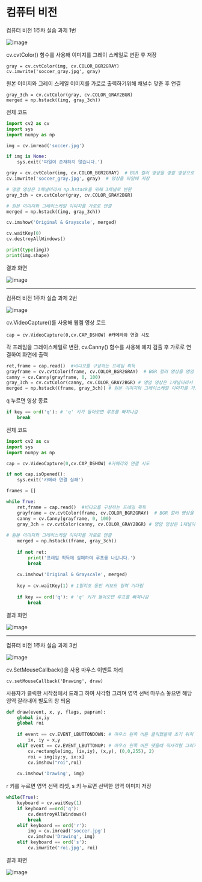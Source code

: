 # 컴퓨터 비전

컴퓨터 비전 1주차 실습 과제 1번

![image](https://github.com/user-attachments/assets/e5581abb-b905-458d-8495-ae00082d38c8)

cv.cvtColor() 함수를 사용해 이미지를 그레이 스케일로 변환 후 저장

    gray = cv.cvtColor(img, cv.COLOR_BGR2GRAY)
    cv.imwrite('soccer_gray.jpg', gray) 


원본 이미지와 그레이 스케일 이미지를 가로로 출력하기위해 채널수 맞춘 후 연결

    gray_3ch = cv.cvtColor(gray, cv.COLOR_GRAY2BGR)
    merged = np.hstack((img, gray_3ch))


전체 코드
```python
import cv2 as cv
import sys
import numpy as np

img = cv.imread('soccer.jpg')

if img is None:
    sys.exit('파일이 존재하지 않습니다.')

gray = cv.cvtColor(img, cv.COLOR_BGR2GRAY)  # BGR 컬러 영상을 명암 영상으로 변환
cv.imwrite('soccer_gray.jpg', gray)  # 영상을 파일에 저장

# 명암 영상은 1채널이라서 np.hstack을 위해 3채널로 변환
gray_3ch = cv.cvtColor(gray, cv.COLOR_GRAY2BGR)

# 원본 이미지와 그레이스케일 이미지를 가로로 연결
merged = np.hstack((img, gray_3ch))

cv.imshow('Original & Grayscale', merged)

cv.waitKey(0)
cv.destroyAllWindows()

print(type(img))
print(img.shape)
```

결과 화면

![image](https://github.com/user-attachments/assets/d54161ed-f290-448f-be32-7802b5c804e3)

---

컴퓨터 비전 1주차 실습 과제 2번

![image](https://github.com/user-attachments/assets/f33cb9ff-c729-4263-9b7a-88750fa5f50e)


cv.VideoCapture()를 사용해 웹켐 영상 로드

    cap = cv.VideoCapture(0,cv.CAP_DSHOW) #카메라와 연결 시도


각 프레임을 그레이스케일로 변환, cv.Canny() 함수를 사용해 에지 검출 후 가로로 연결하여 화면에 출력
```python
ret,frame = cap.read()  #비디오를 구성하는 프레임 획득
grayframe = cv.cvtColor(frame, cv.COLOR_BGR2GRAY)  # BGR 컬러 영상을 명암 영상으로 변환
canny = cv.Canny(grayframe, 0, 100)
gray_3ch = cv.cvtColor(canny, cv.COLOR_GRAY2BGR) # 명암 영상은 1채널이라서 np.hstack을 위해 3채널로 변환  
merged = np.hstack((frame, gray_3ch)) # 원본 이미지와 그레이스케일 이미지를 가로로 연결
```

q 누르면 영상 종료
```python
if key == ord('q'): # 'q' 키가 들어오면 루프를 빠져나감
    break
```

전체 코드
```python
import cv2 as cv
import sys
import numpy as np

cap = cv.VideoCapture(0,cv.CAP_DSHOW) #카메라와 연결 시도

if not cap.isOpened():
    sys.exit('카메라 연결 실패')

frames = []

while True:
    ret,frame = cap.read()  #비디오를 구성하는 프레임 획득
    grayframe = cv.cvtColor(frame, cv.COLOR_BGR2GRAY)  # BGR 컬러 영상을 명암 영상으로 변환
    canny = cv.Canny(grayframe, 0, 100)
    gray_3ch = cv.cvtColor(canny, cv.COLOR_GRAY2BGR) # 명암 영상은 1채널이라서 np.hstack을 위해 3채널로 변환
    
# 원본 이미지와 그레이스케일 이미지를 가로로 연결
    merged = np.hstack((frame, gray_3ch))
    
    if not ret:
        print('프레임 획득에 실패하여 루프를 나갑니다.')
        break
    
    cv.imshow('Original & Grayscale', merged)
    
    key = cv.waitKey(1) # 1밀리초 동안 키보드 입력 기다림
 
    if key == ord('q'): # 'q' 키가 들어오면 루프를 빠져나감
        break
```

결과 화면

![image](https://github.com/user-attachments/assets/aa04851c-8912-4fa2-b64c-66184a091217)


---

컴퓨터 비전 1주차 실습 과제 3번

![image](https://github.com/user-attachments/assets/47121a92-f180-495f-9382-be735e7db5de)

cv.SetMouseCallback()을 사용 마우스 이벤트 처리

    cv.setMouseCallback('Drawing', draw)


사용자가 클릭한 시작점에서 드래그 하여 사각형 그리며 영역 선택 마우스 놓으면 해당영역 잘라내어 별도의 창 띄움
```python
def draw(event, x, y, flags, papram):
    global ix,iy
    global roi
    
    if event == cv.EVENT_LBUTTONDOWN: # 마우스 왼쪽 버튼 클릭했을때 초기 위치 저장
        ix, iy = x,y
    elif event == cv.EVENT_LBUTTONUP: # 마우스 왼쪽 버튼 땟을떄 직사각형 그리기
        cv.rectangle(img, (ix,iy), (x,y), (0,0,255), 2)
        roi = img[iy:y, ix:x]
        cv.imshow("roi",roi)
        
    cv.imshow('Drawing', img)
```


r 키를 누르면 영역 선택 리셋, s 키 누르면 선택한 영역 이미지 저장
```python
while(True):
    keyboard = cv.waitKey(1)
    if keyboard ==ord('q'):
        cv.destroyAllWindows()
        break
    elif keyboard == ord('r'):
        img = cv.imread('soccer.jpg')
        cv.imshow('Drawing', img)
    elif keyboard == ord('s'):
        cv.imwrite('roi.jpg', roi)
```

결과 화면

![image](https://github.com/user-attachments/assets/48cdb493-445c-48fa-82a7-3d268eab0b44)

